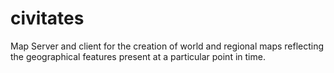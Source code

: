 civitates
=========

Map Server and client for the creation of world and regional maps reflecting the geographical features present at a particular point in time.
